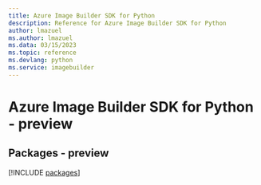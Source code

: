 ```yaml
---
title: Azure Image Builder SDK for Python
description: Reference for Azure Image Builder SDK for Python
author: lmazuel
ms.author: lmazuel
ms.data: 03/15/2023
ms.topic: reference
ms.devlang: python
ms.service: imagebuilder
---
```

# Azure Image Builder SDK for Python - preview
## Packages - preview
[!INCLUDE [packages](image-builder-index.md)]